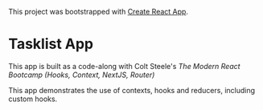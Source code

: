 This project was bootstrapped with [Create React App](https://github.com/facebook/create-react-app).

# Tasklist App

This app is built as a code-along with Colt Steele's
_The Modern React Bootcamp (Hooks, Context, NextJS, Router)_

This app demonstrates the use of contexts, hooks and reducers,
including custom hooks.
